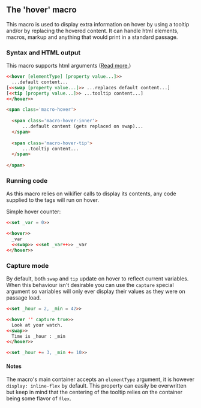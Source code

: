 ## The 'hover' macro ##

This macro is used to display extra information on hover by using a tooltip and/or by replacing the hovered content.
It can handle html elements, macros, markup and anything that would print in a standard passage.

### Syntax and HTML output ###

This macro supports html arguments ([Read more.](../htmlarguments.md))

```html
<<hover [elementType] [property value...]>>
  ...default content...
[<<swap [property value...]>> ...replaces default content...]
[<<tip [property value...]>> ...tooltip content...]
<</hover>>
```


```html
<span class='macro-hover'>
  
  <span class='macro-hover-inner'>
	  ...default content (gets replaced on swap)...
  </span>
  
  <span class='macro-hover-tip'>
	  ...tooltip content...
  </span>
  
</span>
```

### Running code ###

As this macro relies on wikifier calls to display its contents, any code supplied to the tags will run on hover.

Simple hover counter:
```html
<<set _var = 0>>

<<hover>>
  _var
  <<swap>> <<set _var++>> _var
<</hover>>
```

### Capture mode ###

By default, both `swap` and `tip` update on hover to reflect current variables. When this behaviour isn't desirable you can use the `capture` special argument so variables will only ever display their values as they were on passage load.

```html
<<set _hour = 2, _min = 42>>

<<hover '' capture true>>
  Look at your watch.
<<swap>>
  Time is _hour : _min
<</hover>>

<<set _hour += 3, _min += 10>>
```

#### Notes ####

The macro's main container accepts an `elementType` argument, it is however `display: inline-flex` by default. This property can easily be overwritten but keep in mind that the centering of the tooltip relies on the container being some flavor of `flex`.
